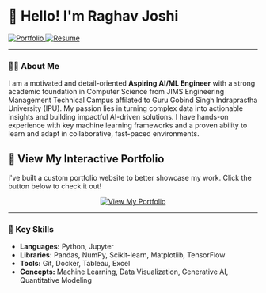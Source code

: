 # 👋 Hello! I'm Raghav Joshi

<p align="left">
  <a href="[https://YourUsername.github.io/YourRepositoryName](https://raghavj12345.github.io/portfolio/)" target="_blank">
    <img src="https://img.shields.io/badge/View_My_Portfolio-00AADD?style=for-the-badge&logo=rocket&logoColor=white" alt="Portfolio"/>
  </a>
  <a href="RaghavJoshiResume.pdf" target="_blank">
    <img src="https://img.shields.io/badge/View_My_Resume-DA291C?style=for-the-badge&logo=adobeacrobatreader&logoColor=white" alt="Resume"/>
  </a>
</p>

---

### 👨‍💻 About Me
I am a motivated and detail-oriented **Aspiring AI/ML Engineer** with a strong academic foundation in Computer Science from JIMS Engineering Management Technical Campus affilated to Guru Gobind Singh Indraprastha University (IPU). My passion lies in turning complex data into actionable insights and building impactful AI-driven solutions. I have hands-on experience with key machine learning frameworks and a proven ability to learn and adapt in collaborative, fast-paced environments.

## 🚀 View My Interactive Portfolio

I've built a custom portfolio website to better showcase my work. Click the button below to check it out!

<p align="center">
  <a href="https://YourUsername.github.io/YourRepositoryName">
    <img src="https://img.shields.io/badge/View_My_Portfolio-00AADD?style=for-the-badge&logo=rocket&logoColor=white" alt="View My Portfolio"/>
  </a>
</p>

---

### 🔧 Key Skills

- **Languages:** Python, Jupyter
- **Libraries:** Pandas, NumPy, Scikit-learn, Matplotlib, TensorFlow
- **Tools:** Git, Docker, Tableau, Excel
- **Concepts:** Machine Learning, Data Visualization, Generative AI, Quantitative Modeling
